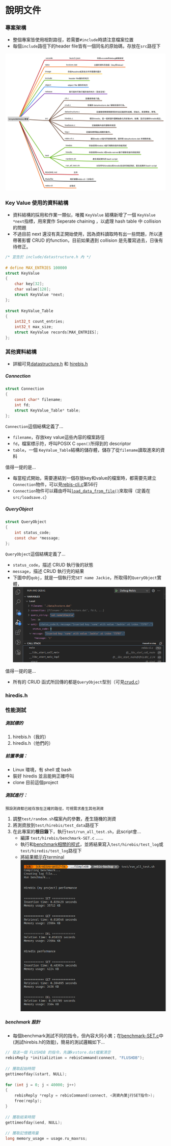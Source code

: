 # 說明文件

### 專案架構
- 整個專案皆使用相對路徑，若需要`#include`時請注意檔案位置
- 每個`include`路徑下的header file皆有一個同名的原始碼，存放在`src`路徑下

![](./image/structure.svg)

### Key Value 使用的資料結構
- 資料結構的採用和作業一類似，唯獨 `KeyValue` 結構新增了一個 `KeyValue *next`指標，用來實作 Seperate chaining ，以處理 hash table 中 collision 的問題
- 不過目前 next 還沒有真正開始使用，因為資料讀取時有出一些問題，所以連帶著影響 CRUD 的function，目前如果遇到 collision 是先覆寫過去，日後有待修正。

```C
/* 宣告於 include/datastructure.h 內 */

# define MAX_ENTRIES 100000
struct KeyValue
{
	char key[32];
	char value[128];
	struct KeyValue *next;
};

struct KeyValue_Table
{
	int32_t count_entries;
	int32_t max_size;
	struct KeyValue records[MAX_ENTRIES];
};
```

### 其他資料結構
* 詳細可見[datastructure.h](./include/datastructure.h) 和 [hirebis.h](./include/hirebis.h)
##### Connection
```C
struct Connection
{
	const char* filename;
	int fd;
	struct KeyValue_Table* table;	
};
```
`Connection`這個結構定義了...
- `filename`，存放key value這些內容的檔案路徑
- `fd`，檔案標示符，呼叫POSIX C `open()`所得到的 descriptor
- `table`，一個 `KeyValue_Table`結構的儲存體，儲存了從`filename`讀取進來的資料

值得一提的是...
- 每當程式開始，需要連結到一個存放key和value的檔案時，都需要先建立`Connection`物件，可以見[rebis-cli.c](./src/rebis-cli.c)第56行
- `Connection`物件可以藉由呼叫[`load_data_from_file()`](./include/loadsave.h)來取得（定義在`src/loadsave.c`）

##### QueryObject
```C
struct QueryObject
{
	int status_code;
	const char *message;
};
```
`QueryObject`這個結構定義了...
- `status_code`，描述 CRUD 執行後的狀態
- `message`，描述 CRUD 執行完的結果
- 下圖中的`qobj`，就是一個執行完`SET name Jackie`，所取得的`QueryObject`實體，
![](./image/qobj.png)

值得一提的是...
- 所有的 CRUD 函式所回傳的都是`QueryObject`型別（可見[crud.c](./src/crud.c)）

### hiredis.h


### 性能測試

##### 測試標的
1. hirebis.h（我的）
2. hiredis.h（他們的）

##### 前置準備：
- Linux 環境，有 shell 或 bash
- 裝好 hiredis 並且能夠正確呼叫
- clone 目前這個project

##### 測試進行：
```plain
預設測資都已經存放在正確的路徑，可視需求產生其他測資
```
1. 調整`test/random.sh`檔案內的參數，產生隨機的測資
2. 將測資放到`test/hirebis/test_data`路徑下
3. 在此專案的**根目錄**下，執行`test/run_all_test.sh`，此script會...
    - 編譯 `test/hirebis/benchmark-SET.c` ......
    - 執行和[benchmark相關的程式](./test/hirebis/benchmark-SET.c)，並將結果寫入`test/hirebis/test_log`或`test/hiredis/test_log`路徑下
    - 將結果顯示在terminal
![](./image/performance.png)

##### benchmark 設計
* 每個benchmark測試不同的指令，但內容大同小異；在[benchmark-SET.c](./test/hirebis/benchmark-SET.c)中(測試hirebis.h的效能)，簡易的測試邏輯如下...
```C
// 發送一個 FLUSHDB 的指令，先讓kvstore.dat檔案清空
rebisReply *initializtion = rebisCommand(connect, "FLUSHDB");

// 獲取起始時間
gettimeofday(&start, NULL);

for (int j = 0; j < 40000; j++)
{   
    rebisReply *reply = rebisCommand(connect, <測資內第j行SET指令>);
    free(reply);
}

// 獲取結束時間
gettimeofday(&end, NULL);

// 獲取記憶體用量
long memory_usage = usage.ru_maxrss;
```